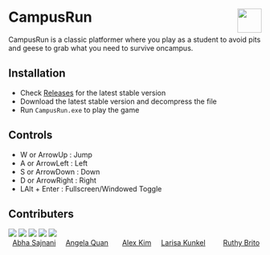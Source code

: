 # <a href="url"><img src="https://i.imgur.com/nkFvguO.png" align="right" height="48" width="48" ></a>  CampusRun
CampusRun is a classic platformer where you play as a student to avoid pits and geese to grab what you need to survive oncampus.  

## Installation  
- Check [Releases](https://github.com/arutarimu/CampusRun/releases) for the latest stable version  
- Download the latest stable version and decompress the file  
- Run `CampusRun.exe` to play the game  

## Controls
- W or ArrowUp : Jump 
- A or ArrowLeft : Left  
- S or ArrowDown : Down  
- D or ArrowRight : Right  
- LAlt + Enter : Fullscreen/Windowed Toggle  




## Contributers
![](https://i.imgur.com/I9vk7VK.png)
![](https://i.imgur.com/whVo3fi.png)
![](https://i.imgur.com/kww4wBK.png)
![](https://i.imgur.com/ZTPc99T.png)
![](https://i.imgur.com/pPftqAh.png)  
&nbsp; [Abha Sajnani](https://github.com/asajnani)&nbsp; &nbsp;&nbsp; [Angela Quan](https://github.com/Angelabowbow) 
&nbsp;&nbsp;&nbsp; &nbsp; [Alex Kim](https://github.com/arutarimu) &nbsp; &nbsp; 
[Larisa Kunkel](https://github.com/lkunkel3) &nbsp; &nbsp; &nbsp; &nbsp; [Ruthy Brito](https://github.com/rbrito2)
